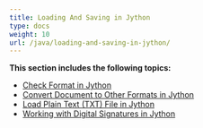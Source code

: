 ```yaml
---
title: Loading And Saving in Jython
type: docs
weight: 10
url: /java/loading-and-saving-in-jython/
---
```


**This section includes the following topics:**

- [Check Format in Jython](https://docs.aspose.com/words/java/check-format-in-jython/)
- [Convert Document to Other Formats in Jython](https://docs.aspose.com/words/java/convert-document-to-other-formats-in-jython/)
- [Load Plain Text (TXT) File in Jython](https://docs.aspose.com/words/java/load-plain-text-txt-file-in-jython/)
- [Working with Digital Signatures in Jython](https://docs.aspose.com/words/java/working-with-digital-signatures-in-jython/)
